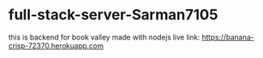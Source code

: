 # full-stack-server-Sarman7105
this is backend for book valley made with nodejs
live link: https://banana-crisp-72370.herokuapp.com
